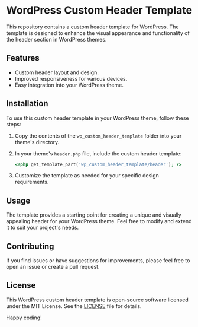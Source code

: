 # WordPress Custom Header Template

This repository contains a custom header template for WordPress. The template is designed to enhance the visual appearance and functionality of the header section in WordPress themes.

## Features

- Custom header layout and design.
- Improved responsiveness for various devices.
- Easy integration into your WordPress theme.

## Installation

To use this custom header template in your WordPress theme, follow these steps:

1. Copy the contents of the `wp_custom_header_template` folder into your theme's directory.
2. In your theme's `header.php` file, include the custom header template:

    ```php
    <?php get_template_part('wp_custom_header_template/header'); ?>
    ```

3. Customize the template as needed for your specific design requirements.

## Usage

The template provides a starting point for creating a unique and visually appealing header for your WordPress theme. Feel free to modify and extend it to suit your project's needs.

## Contributing

If you find issues or have suggestions for improvements, please feel free to open an issue or create a pull request.

## License

This WordPress custom header template is open-source software licensed under the MIT License. See the [LICENSE](LICENSE) file for details.

Happy coding!

